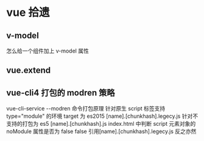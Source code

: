 # vue 拾遗

## v-model

怎么给一个组件加上 v-model 属性

## vue.extend

## vue-cli4 打包的 modren 策略

vue-cli-service --modren 命令打包原理
针对原生 script 标签支持 type="module" 的环境 target 为 es2015 [name].[chunkhash].legecy.js
针对不支持的打包为 es5 [name].[chunkhash].js
index.html 中判断 script 元素对象的 noModule 属性是否为 false false 引用[name].[chunkhash].legecy.js 反之亦然
